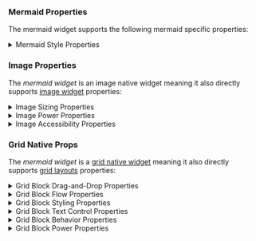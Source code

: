 ### Mermaid Properties

The mermaid widget supports the following mermaid specific properties:

<details>
<summary>Mermaid Style Properties</summary>

- **theme=**default | dark | forest | neutral
- **bg=**transparent | color

</details>

### Image Properties

The *mermaid widget* is an image native widget meaning it also directly supports [image widget](/images/widget.md) properties:

<details>
<summary>Image Sizing Properties</summary>

- **width=**px
- **height=**px

</details>

<details>
<summary>Image Power Properties</summary>

- **opacity=**0.1..1
- **rotate=**0..360
- **skewx=**0..360
- **skewy=**0..360
- **filter=**blur | bright | contrast | grayscale | hue | invert | saturate | sepia

</details>

<details>
<summary>Image Accessibility Properties</summary>

- **alt=**alt-text-for-screen-readers
- **title=**title-text-for-tooltips

</details>

### Grid Native Props

The *mermaid widget* is a [grid native widget](/grid-layouts/native-widgets.md) meaning it also directly supports [grid layouts](/grid-layouts/) properties:

<details>
<summary>Grid Block Drag-and-Drop Properties</summary>

- **drag=**width height
- **drop=**x y | topleft | top | topright | left | center | right | bottomleft | bottom | bottomright

</details>

<details>
<summary>Grid Block Flow Properties</summary>

- **flow=**col | row | stack

</details>

<details>
<summary>Grid Block Styling Properties</summary>

- **bg=**color
- **bg=**path/to/image.file _opacity _color
- **pad=**top right bottom left
- **border=**width style color
- **set=**space-separated-css-style-names

</details>

<details>
<summary>Grid Block Text Control Properties</summary>

- **fit=**0.1..9.99
- **font=**font-family

</details>

<details>
<summary>Grid Block Behavior Properties</summary>

- **animate=**slideup | slidedown | slideleft | slideright | tada | flip | fadein | fadeout
- **animate=**bounceup | bouncedown | bounceleft | bounceright | speedleft | speedright
- **audio=**path/to/sound.file
- **stretch=**true | false
- **sync=**true | false | index 

</details>

<details>
<summary>Grid Block Power Properties</summary>

- **opacity=**0.1..1
- **rotate=**0..360
- **skewx=**0..360
- **skewy=**0..360
- **filter=**blur | bright | contrast | grayscale | hue | invert | saturate | sepia

</details>

